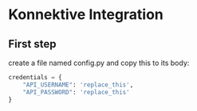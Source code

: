 # Konnektive Integration

## First step
create a file named config.py and copy this to its body:
```python
credentials = {
    "API_USERNAME": 'replace_this',
    "API_PASSWORD": 'replace_this'
}
```
